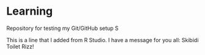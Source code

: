 # Learning

Repository for testing my Git/GitHub setup S

This is a line that I added from R Studio.
I have a message for you all: Skibidi Toilet Rizz!